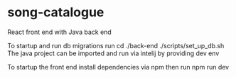 # song-catalogue
React front end with Java back end

To startup and run db migrations run 
cd ./back-end
./scripts/set_up_db.sh 
The java project can be imported and run via intelij by providing dev env

To startup the front end install dependencies via npm then run 
npm run dev